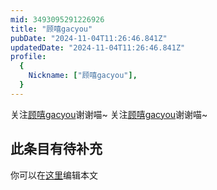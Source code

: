 ```yaml
---
mid: 3493095291226926
title: "顾嘻gacyou"
pubDate: "2024-11-04T11:26:46.841Z"
updatedDate: "2024-11-04T11:26:46.841Z"
profile:
  {
    Nickname: ["顾嘻gacyou"],
  }
---
```


关注[顾嘻gacyou](https://space.bilibili.com/3493095291226926)谢谢喵~ 关注[顾嘻gacyou](https://space.bilibili.com/3493095291226926)谢谢喵~

## 此条目有待补充
你可以在[这里](https://github.com/Yuhanawa/VTuber.ICU/edit/master/src/content/v/顾嘻gacyou/index.md)编辑本文
